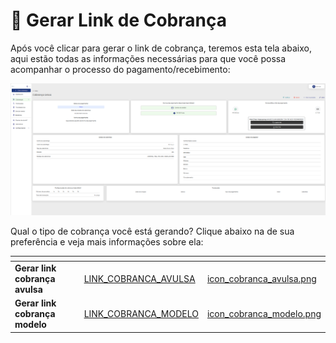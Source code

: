 # 🔗 Gerar Link de Cobrança

Após você clicar para gerar o link de cobrança, teremos esta tela abaixo, aqui estão todas as informações necessárias para que você possa acompanhar o processo do pagamento/recebimento:

![](../../assets/prints/criar_cobranca_gerar_link.png)

Qual o tipo de cobrança você está gerando? Clique abaixo na de sua preferência e veja mais informações sobre ela:

<table data-view="cards"><thead><tr><th></th><th></th><th></th><th data-hidden data-card-target data-type="content-ref"></th><th data-hidden data-card-cover data-type="files"></th></tr></thead><tbody><tr><td><strong>Gerar link cobrança avulsa</strong></td><td></td><td></td><td><a href="LINK_COBRANCA_AVULSA/">LINK_COBRANCA_AVULSA</a></td><td><a href="../../assets/prints/icon_cobranca_avulsa.png">icon_cobranca_avulsa.png</a></td></tr><tr><td><strong>Gerar link cobrança modelo</strong></td><td></td><td></td><td><a href="LINK_COBRANCA_MODELO/">LINK_COBRANCA_MODELO</a></td><td><a href="../../assets/prints/icon_cobranca_modelo.png">icon_cobranca_modelo.png</a></td></tr></tbody></table>
